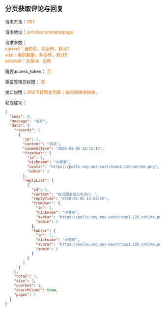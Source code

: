 ## 分页获取评论与回复

<p>请求方法：<span style="color:#e96900">GET</p>
<p>请求地址：<span style="color:#e96900">/article/comment/page</span></p>
<p>请求参数：
<br>
<span style="color:#e96900">current：当前页，非必传，默认1</span>
<br>
<span style="color:#e96900">size：每页数量，非必传，默认5</span>
<br>
<span style="color:#e96900">articleId：文章id，必传</span>
</p>
<p>需要access_token： <span style="color:#e96900">否</span></p>
<p>需要管理员权限： <span style="color:#e96900">否</span></p>

<p>接口说明：<span style="color:#e96900">评论下挂回复列表；按时间降序排序。</span></p>

获取成功：
```json
{
  "code": 0,
  "message": "成功",
  "data": {
    "records": [
      {
        "id": 1,
        "content": "测试",
        "commentTime": "2020-01-05 12:52:16",
        "fromUser": {
          "id": 1,
          "nickname": "小管家",
          "avatar": "https://poile-img.nos-eastchina1.126.net/me.png",
		  "admin": 1
        },
        "replyList": [
          {
            "id": 1,
            "content": "自己回复自己可还行。",
            "replyTime": "2020-01-05 13:23:55",
            "fromUser": {
              "id": 1,
              "nickname": "小管家",
              "avatar": "https://poile-img.nos-eastchina1.126.net/me.png",
			  "admin": 1
            },
            "toUser": {
              "id": 1,
              "nickname": "小管家",
              "avatar": "https://poile-img.nos-eastchina1.126.net/me.png",
			  "admin": 1
            }
          }
        ]
      }
    ],
    "total": 1,
    "size": 5,
    "current": 1,
    "searchCount": true,
    "pages": 1
  }
}
```
